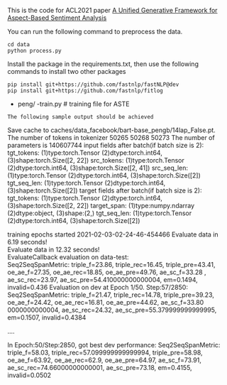 This is the code for ACL2021 paper [A Unified Generative Framework for Aspect-Based Sentiment Analysis](https://arxiv.org/abs/2106.04300)

You can run the following command to preprocess the data.

```
cd data
python process.py
```

Install the package in the requirements.txt, then use the following
commands to install two other packages
```
pip install git+https://github.com/fastnlp/fastNLP@dev
pip install git+https://github.com/fastnlp/fitlog
```

- peng/
    -train.py  # training file for ASTE

```
The following sample output should be achieved
```
Save cache to caches/data_facebook/bart-base_pengb/14lap_False.pt.                                                                   
The number of tokens in tokenizer  50265
50268 50273
The number of parameters is 140607744
input fields after batch(if batch size is 2):
        tgt_tokens: (1)type:torch.Tensor (2)dtype:torch.int64, (3)shape:torch.Size([2, 22]) 
        src_tokens: (1)type:torch.Tensor (2)dtype:torch.int64, (3)shape:torch.Size([2, 41]) 
        src_seq_len: (1)type:torch.Tensor (2)dtype:torch.int64, (3)shape:torch.Size([2]) 
        tgt_seq_len: (1)type:torch.Tensor (2)dtype:torch.int64, (3)shape:torch.Size([2]) 
target fields after batch(if batch size is 2):
        tgt_tokens: (1)type:torch.Tensor (2)dtype:torch.int64, (3)shape:torch.Size([2, 22]) 
        target_span: (1)type:numpy.ndarray (2)dtype:object, (3)shape:(2,) 
        tgt_seq_len: (1)type:torch.Tensor (2)dtype:torch.int64, (3)shape:torch.Size([2]) 

training epochs started 2021-02-03-02-24-46-454466
Evaluate data in 6.19 seconds!                                                                                                       
Evaluate data in 12.32 seconds!                                                                                                      
EvaluateCallback evaluation on data-test:                                                                                            
Seq2SeqSpanMetric: triple_f=23.86, triple_rec=16.45, triple_pre=43.41, oe_ae_f=27.35, oe_ae_rec=18.85, oe_ae_pre=49.76, ae_sc_f=33.28
, ae_sc_rec=23.97, ae_sc_pre=54.410000000000004, em=0.1494, invalid=0.436
Evaluation on dev at Epoch 1/50. Step:57/2850:                                                                                       
Seq2SeqSpanMetric: triple_f=21.47, triple_rec=14.78, triple_pre=39.23, oe_ae_f=24.42, oe_ae_rec=16.81, oe_ae_pre=44.62, ae_sc_f=33.80
0000000000004, ae_sc_rec=24.32, ae_sc_pre=55.379999999999995, em=0.1507, invalid=0.4384

....

In Epoch:50/Step:2850, got best dev performance:
Seq2SeqSpanMetric: triple_f=58.03, triple_rec=57.099999999999994, triple_pre=58.98, oe_ae_f=63.92, oe_ae_rec=62.9, oe_ae_pre=64.97, ae_sc_f=73.91, ae_sc_rec=74.66000000000001, ae_sc_pre=73.18, em=0.4155, invalid=0.0502
```

